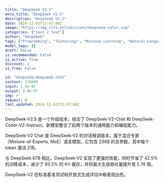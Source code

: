 ```yaml
---
title: "DeepSeek V2.5"
meta_title: "DeepSeek V2.5"
description: "DeepSeek V2.5"
date: 2024-12-02T13:47:08Z
image: "https://img.rifx.online/icons/deepseek-color.svg"
categories: ["text 2 text"]
author: "DeepSeek"
tags: ["Programming", "Technology", "Machine Learning", "Natural Language Processing", "Generative AI"]
model_tags: []
draft: False
is_recommended: False
is_active: True
discount: 1
is_free: False

id: "deepseek/deepseek-chat"
context: 128000
input: 1.4e-07
output: 2.8e-07
img: 0
request: 0
last_updated: 2024-12-02T13:47:08Z
---
```


DeepSeek-V2.5 是一个升级版本，结合了 DeepSeek-V2-Chat 和 DeepSeek-Coder-V2-Instruct。新模型整合了前两个版本的通用能力和编程能力。

DeepSeek-V2 Chat 是 DeepSeek-V2 的对话微调版本，属于混合专家（Mixture-of-Experts, MoE）语言模型。它包含 236B 的总参数，其中每个 token 激活 21B。

与 DeepSeek 67B 相比，DeepSeek-V2 实现了更强的性能，同时节省了 42.5% 的训练成本，减少了 93.3% 的 KV 缓存，并将最大生成吞吐量提升至 5.76 倍。

DeepSeek-V2 在标准基准测试和开放式生成评估中都表现出色。

